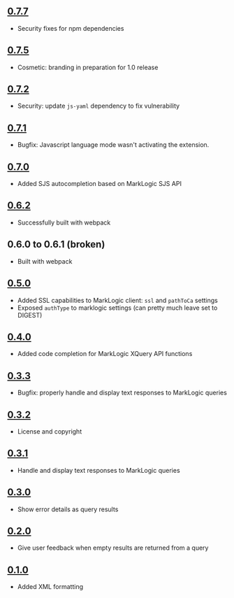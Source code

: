 ## [0.7.7](https://github.com/mikrovvelle/mlxprs/tree/v0.7.5)

- Security fixes for npm dependencies

## [0.7.5](https://github.com/mikrovvelle/mlxprs/tree/v0.7.5)

- Cosmetic: branding in preparation for 1.0 release

## [0.7.2](https://github.com/mikrovvelle/mlxprs/tree/v0.7.2)

- Security: update `js-yaml` dependency to fix vulnerability

## [0.7.1](https://github.com/mikrovvelle/mlxprs/tree/v0.7.1)

- Bugfix: Javascript language mode wasn't activating the extension.

## [0.7.0](https://github.com/mikrovvelle/mlxprs/tree/v0.7.0)

- Added SJS autocompletion based on MarkLogic SJS API

## [0.6.2](https://github.com/mikrovvelle/mlxprs/tree/v0.6.2)

- Successfully built with webpack

## 0.6.0 to 0.6.1 (broken)

- Built with webpack

## [0.5.0](https://github.com/mikrovvelle/mlxprs/tree/0.5.0)

- Added SSL capabilities to MarkLogic client: `ssl` and `pathToCa` settings
- Exposed `authType` to marklogic settings (can pretty much leave set to DIGEST)

## [0.4.0](https://github.com/mikrovvelle/mlxprs/tree/0.4.0)

- Added code completion for MarkLogic XQuery API functions

## [0.3.3](https://github.com/mikrovvelle/mlxprs/tree/0.3.3)

- Bugfix: properly handle and display text responses to MarkLogic queries

## [0.3.2](https://github.com/mikrovvelle/mlxprs/tree/0.3.2)

- License and copyright

## [0.3.1](https://github.com/mikrovvelle/mlxprs/tree/0.3.1)

- Handle and display text responses to MarkLogic queries

## [0.3.0](https://github.com/mikrovvelle/mlxprs/tree/0.3.0)

- Show error details as query results

## [0.2.0](https://github.com/mikrovvelle/mlxprs/tree/0.2.0)

- Give user feedback when empty results are returned from a query

## [0.1.0](https://github.com/mikrovvelle/mlxprs/tree/0.1.0)

- Added XML formatting
